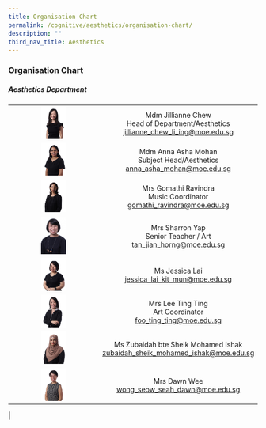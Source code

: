 ```yaml
---
title: Organisation Chart
permalink: /cognitive/aesthetics/organisation-chart/
description: ""
third_nav_title: Aesthetics
---
```

### **Organisation Chart**

##### **Aesthetics Department**

|  |  |
|:---:|:---:|
| <img src="/images/aes1.jpg" style="width:30%"> | Mdm Jillianne Chew <br> Head of Department/Aesthetics <br> [jillianne_chew_li_ing@moe.edu.sg](mailto:jillianne_chew_li_ing@moe.edu.sg)    |
| <img src="/images/aes2.jpg" style="width:30%"> | Mdm Anna Asha Mohan <br> Subject Head/Aesthetics <br> [anna_asha_mohan@moe.edu.sg](mailto:anna_asha_mohan@moe.edu.sg) |
| <img src="/images/aes3.jpg" style="width:30%"> | Mrs Gomathi Ravindra <br> Music Coordinator <br> [gomathi_ravindra@moe.edu.sg](mailto:gomathi_ravindra@moe.edu.sg) |
| <img src="/images/aes4.jpg" style="width:30%"> | Mrs Sharron Yap <br> Senior Teacher / Art <br> [tan_jian_horng@moe.edu.sg](mailto:tan_jian_horng@moe.edu.sg)  |
| <img src="/images/aes5.jpg" style="width:30%"> |  Ms Jessica Lai <br> [jessica_lai_kit_mun@moe.edu.sg](mailto:jessica_lai_kit_mun@moe.edu.sg) |
| <img src="/images/aes6.jpg" style="width:30%"> | Mrs Lee Ting Ting <br> Art Coordinator <br> [foo_ting_ting@moe.edu.sg](mailto:foo_ting_ting@moe.edu.sg)  |
| <img src="/images/aes7.jpg" style="width:30%"> |  Ms Zubaidah bte Sheik Mohamed Ishak <br> [zubaidah_sheik_mohamed_ishak@moe.edu.sg](mailto:zubaidah_sheik_mohamed_ishak@moe.edu.sg) |
| <img src="/images/p3cher12.jpg" style="width:30%"> | Mrs Dawn Wee <br> [wong_seow_seah_dawn@moe.edu.sg](mailto:wong_seow_seah_dawn@moe.edu.sg) 
| 